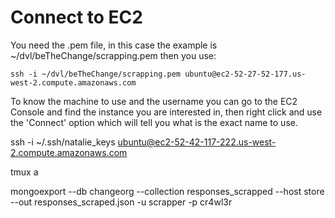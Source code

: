 # Connect to EC2
You need the .pem file, in this case the example is ~/dvl/beTheChange/scrapping.pem then you use:

```ssh -i ~/dvl/beTheChange/scrapping.pem ubuntu@ec2-52-27-52-177.us-west-2.compute.amazonaws.com```

To know the machine to use and the username you can go to the EC2 Console and find the instance you are interested in,
then right click and use the 'Connect' option which will tell you what is the exact name to use.


ssh -i ~/.ssh/natalie_keys ubuntu@ec2-52-42-117-222.us-west-2.compute.amazonaws.com


tmux a

mongoexport --db changeorg --collection responses_scrapped --host store --out responses_scraped.json -u scrapper -p cr4wl3r
